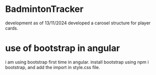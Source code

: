 # BadmintonTracker

development as of 13/11/2024
developed a carosel structure for player cards.

# use of bootstrap in angular
i am using bootstrap first time in angular. install bootstrap using npm i bootstrap, and add the import in style.css file.
